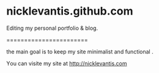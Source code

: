nicklevantis.github.com
=======================

Editing my personal portfolio & blog.

=======================

the main goal is to keep my site  minimalist and functional . 

Υou can visite my site at http://nicklevantis.com

